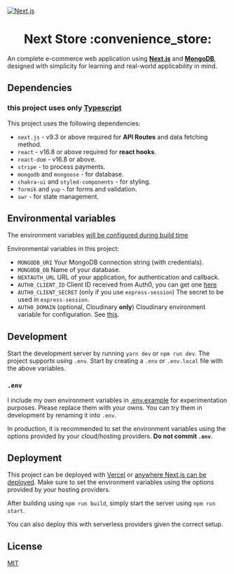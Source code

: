 [![Next.js](https://assets.zeit.co/image/upload/v1538361091/repositories/next-js/next-js.png)](https://nextjs.org)

<h1 align="center">Next Store :convenience_store: </h1>
  
<!-- see an [LIVE EXAMPLE!]() -->

An complete e-commerce web application using [**Next.js**](https://github.com/zeit/next.js/) and [**MongoDB**](https://www.mongodb.com/), designed with simplicity for learning and real-world applicability in mind.

## Dependencies

### this project uses only [Typescript](https://www.typescriptlang.org)

This project uses the following dependencies:

- `next.js` - v9.3 or above required for **API Routes** and data fetching method.
- `react` - v16.8 or above required for **react hooks**.
- `react-dom` - v16.8 or above.
- `stripe` - to process payments.
- `mongodb` and `mongoose` - for database.
- `chakra-ui` and `styled-components` - for styling.
- `formik` and `yup` - for forms and validation.
- `swr` - for state management.

## Environmental variables

The environment variables [will be configured during build time](https://nextjs.org/docs#build-time-configuration)

Environmental variables in this project:

- `MONGODB_URI` Your MongoDB connection string (with credentials).
- `MONGODB_DB` Name of your database.
- `NEXTAUTH_URL` URL of your application, for authentication and callback.
- `AUTH0_CLIENT_ID` Client ID received from Auth0, you can get one [here](https://auth0.com/signup?&signUpData=%7B%22category%22%3A%22button%22%7D&email=undefined)
- `AUTH0_CLIENT_SECRET` (only if you use `express-session`) The secret to be used in `express-session`.
- `AUTH0_DOMAIN` (optional, Cloudinary **only**) Cloudinary environment variable for configuration. See [this](https://cloudinary.com/documentation/node_integration#configuration).

## Development

Start the development server by running `yarn dev` or `npm run dev`. The project supports using `.env`. Start by creating a `.env` or `.env.local` file with the above variables.

### `.env`

I include my own environment variables in [.env.example](.env.example) for experimentation purposes. Please replace them with your owns. You can try them in development by renaming it into `.env`.

In production, it is recommended to set the environment variables using the options provided by your cloud/hosting providers. **Do not commit `.env`**.

## Deployment

This project can be deployed with [Vercel](https://vercel.com/) or [anywhere Next.js can be deployed](https://nextjs.org/docs/deployment). Make sure to set the environment variables using the options provided by your hosting providers.

After building using `npm run build`, simply start the server using `npm run start`.

You can also deploy this with serverless providers given the correct setup.

## License

[MIT](LICENSE)
